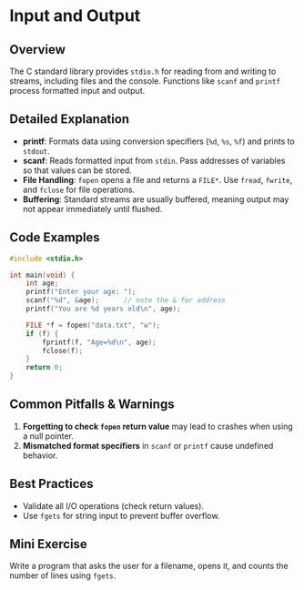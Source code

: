 # Input and Output

## Overview
The C standard library provides `stdio.h` for reading from and writing to streams, including files and the console. Functions like `scanf` and `printf` process formatted input and output.

## Detailed Explanation
- **printf**: Formats data using conversion specifiers (`%d`, `%s`, `%f`) and prints to `stdout`.
- **scanf**: Reads formatted input from `stdin`. Pass addresses of variables so that values can be stored.
- **File Handling**: `fopen` opens a file and returns a `FILE*`. Use `fread`, `fwrite`, and `fclose` for file operations.
- **Buffering**: Standard streams are usually buffered, meaning output may not appear immediately until flushed.

## Code Examples
```c
#include <stdio.h>

int main(void) {
    int age;
    printf("Enter your age: ");
    scanf("%d", &age);      // note the & for address
    printf("You are %d years old\n", age);

    FILE *f = fopen("data.txt", "w");
    if (f) {
        fprintf(f, "Age=%d\n", age);
        fclose(f);
    }
    return 0;
}
```

## Common Pitfalls & Warnings
1. **Forgetting to check `fopen` return value** may lead to crashes when using a null pointer.
2. **Mismatched format specifiers** in `scanf` or `printf` cause undefined behavior.

## Best Practices
- Validate all I/O operations (check return values).
- Use `fgets` for string input to prevent buffer overflow.

## Mini Exercise
Write a program that asks the user for a filename, opens it, and counts the number of lines using `fgets`.

